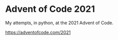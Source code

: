 # Advent of Code 2021

My attempts, in python, at the 2021 Advent of Code.

https://adventofcode.com/2021
